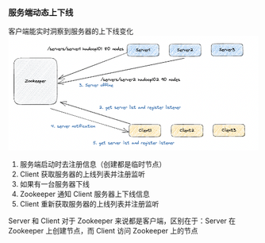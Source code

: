 ### 服务端动态上下线

客户端能实时洞察到服务器的上下线变化
![](./images/服务端动态上下线.png)

1. 服务端启动时去注册信息（创建都是临时节点）
2. Client 获取服务器的上线列表并注册监听
3. 如果有一台服务器下线
4. Zookeeper 通知 Client 服务器上下线信息
5. Client 重新获取服务器的上线列表并注册监听

Server 和 Client 对于 Zookeeper 来说都是客户端，区别在于：Server 在 Zookeeper 上创建节点，而 Client 访问 Zookeeper 上的节点

